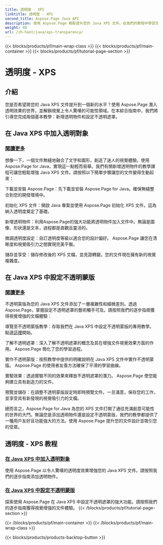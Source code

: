 ```yaml
---
title: 透明度 - XPS
linktitle: 透明度 - XPS
second_title: Aspose.Page Java API
description: 使用 Aspose.Page 輕鬆提升您的 Java XPS 文件。在我們的教程中學習添加透明物件並設定不透明蒙版以增強視覺效果。
weight: 40
url: /zh-hant/java/xps-transparency/
---
```


{{< blocks/products/pf/main-wrap-class >}}
{{< blocks/products/pf/main-container >}}
{{< blocks/products/pf/tutorial-page-section >}}

# 透明度 - XPS

## 介紹

您是否希望將您的 Java XPS 文件提升到一個新的水平？使用 Aspose.Page 潛入透明效果的世界，並解鎖視覺上令人驚嘆的可能性領域。在本綜合指南中，我們將引導您完成兩個基本教學：新增透明物件和設定不透明遮罩。

## 在 Java XPS 中加入透明對象
### [閱讀更多](./add-transparent-object/)

想像一下，一個文件無縫地融合了文字和圖形，創造了迷人的視覺體驗。使用 Aspose.Page for Java，實現這一點輕而易舉。我們有關新增透明物件的教學課程可讓您輕鬆增強 Java XPS 文件。請按照以下簡單步驟讓您的文件變得生動起來：

下載並安裝 Aspose.Page：先下載並安裝 Aspose.Page for Java。確保無縫整合到您的開發環境中。

初始化 XPS 文件：開啟 Java 專案並使用 Aspose.Page 初始化 XPS 文件。這為納入透明度奠定了基礎。

新增透明物件：利用Aspose.Page的強大功能將透明物件加入文件中。無論是圖像、形狀還是文本，過程都是直觀且靈活的。

微調透明度設定：自訂透明度等級以適合您的設計偏好。 Aspose.Page 讓您在清晰度和視覺吸引力之間實現完美平衡。

儲存並享受：儲存修改後的 XPS 文檔，並見證轉變。您的文件現在擁有新的視覺複雜度。

## 在 Java XPS 中設定不透明蒙版
### [閱讀更多](./set-opacity-mask/)

不透明蒙版為您的 Java XPS 文件添加了一層複雜性和細微差別。透過 Aspose.Page，掌握設定不透明遮罩的藝術觸手可及。請按照我們的逐步指南獲得視覺增強的文檔體驗：

導覽至不透明蒙版教學：存取我們在 Java XPS 中設定不透明蒙版的專用教學。點選[這裡](./set-opacity-mask/)開始。

了解不透明遮罩：深入了解不透明遮罩的概念及其在增強文件視覺效果方面的作用。 Aspose.Page 簡化了您的學習過程。

實作不透明蒙版：按照教學中提供的明確說明在 Java XPS 文件中實作不透明蒙版。 Aspose.Page 的使用者友善方法確保了平滑的學習曲線。

實驗效果：透過實驗不同的效果來釋放不透明遮罩的潛力。 Aspose.Page 使您能夠建立具有創造力的文件。

預覽並儲存：在調整不透明蒙版設定時即時預覽文件。一旦滿意，保存您的工作，並享受具有新發現的視覺吸引力的文檔。

總而言之，Aspose.Page for Java 為您的 XPS 文件打開了通往充滿創意可能性的世界的大門。無論您是添加透明物件還是設定不透明蒙版，我們的教學都提供了一種用戶友好且功能強大的方法。使用 Aspose.Page 提升您的文件設計並吸引您的受眾。
## 透明度 - XPS 教程
### [在 Java XPS 中加入透明對象](./add-transparent-object/)
使用 Aspose.Page 以令人驚嘆的透明度效果增強您的 Java XPS 文件。請按照我們的逐步指南添加透明物件。 
### [在 Java XPS 中設定不透明蒙版](./set-opacity-mask/)
探索使用 Aspose.Page 在 Java XPS 中設定不透明遮罩的強大功能。請按照我們的逐步指南獲得視覺增強的文件體驗。
{{< /blocks/products/pf/tutorial-page-section >}}

{{< /blocks/products/pf/main-container >}}
{{< /blocks/products/pf/main-wrap-class >}}

{{< blocks/products/products-backtop-button >}}
